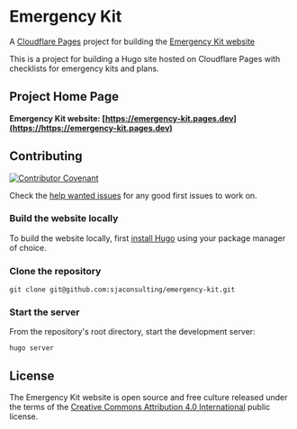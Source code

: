 Emergency Kit
=============
A [Cloudflare Pages](https://developers.cloudflare.com/pages/) project for building the [Emergency Kit website](https://emergency-kit.pages.dev)

This is a project for building a Hugo site hosted on Cloudflare Pages with checklists for emergency kits and plans.

## Project Home Page

**Emergency Kit website: [https://emergency-kit.pages.dev](https://https://emergency-kit.pages.dev)**

## Contributing

[![Contributor Covenant](https://img.shields.io/badge/Contributor%20Covenant-v2.0%20adopted-ff69b4.svg)](CODE_OF_CONDUCT.md) 

Check the [help wanted issues](https://github.com/sjaconsulting/emergency-kit/contribute)
for any good first issues to work on.

### Build the website locally
To build the website locally, first [install Hugo](https://gohugo.io/getting-started/installing/)
using your package manager of choice.

### Clone the repository

```
git clone git@github.com:sjaconsulting/emergency-kit.git
```

### Start the server
From the repository's root directory, start the development server:
```
hugo server
```

## License

The Emergency Kit website is open source and free culture released under the terms of the 
[Creative Commons Attribution 4.0 International](LICENSE.md) public license.
